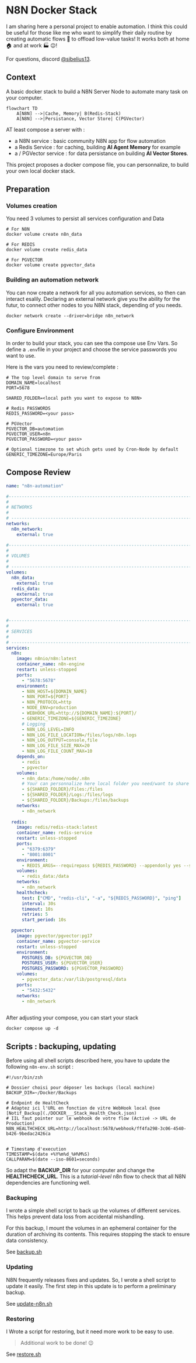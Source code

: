 # N8N Docker Stack

I am sharing here a personal project to enable automation. 
I think this could be useful for those like me who want to simplify their daily routine by creating automatic flows 🚀 to offload low-value tasks! 
It works both at home 🏠 and at work 🏭 😉!


For questions, discord [@sibelius13](https://discordapp.com/users/sibelius13).


## Context

A basic docker stack to build a N8N Server Node to automate many task on your computer.

``` mermaid
flowchart TD
    A[N8N] -->|Cache, Memory| B(Redis-Stack)
    A[N8N] -->|Persistance, Vector Store| C(PGVector)  
```

AT least compose a server with :
- a N8N service : basic community N8N app for flow automation
- a Redis Service  : for caching, building **AI Agent Memory** for example
- a  / PGVector service : for data persistance on building **AI Vector Stores**.


This project proposes a docker compose file, you can personnalize, to build your own local docker stack. 


## Preparation


### Volumes creation

You need 3 volumes to persist all services configuration and Data

``` shell
# For N8N
docker volume create n8n_data

# For REDIS
docker volume create redis_data

# For PGVECTOR
docker volume create pgvector_data
```


### Building an automation network

You can now create a network for all you automation services, so then can interact esalily.
Declaring an external network give you the ability for the futur, to connect other nodes to you N8N stack, depending of you needs. 


``` shell
docker network create --driver=bridge n8n_network
```


### Configure Environment

In order to build your stack, you can see tha compose use Env Vars. 
So define a `.env`file in your project and choose the service passwords you want to use. 

Here is the vars you need to review/complete : 

``` shell
# The top level domain to serve from
DOMAIN_NAME=localhost
PORT=5678

SHARED_FOLDER=<local path you want to expose to N8N>

# Redis PASSWORDS
REDIS_PASSWORD=<your pass>

# PGVector
PGVECTOR_DB=automation
PGVECTOR_USER=n8n
PGVECTOR_PASSWORD=<your pass>

# Optional timezone to set which gets used by Cron-Node by default
GENERIC_TIMEZONE=Europe/Paris
```


## Compose Review


``` YAML
name: "n8n-automation"

#------------------------------------------------------------------------------
#
# NETWORKS
#
# -----------------------------------------------------------------------------
networks:
  n8n_network:
    external: true

#------------------------------------------------------------------------------
#
# VOLUMES
#
# -----------------------------------------------------------------------------
volumes:
  n8n_data:
    external: true
  redis_data:
    external: true
  pgvector_data:
    external: true


#------------------------------------------------------------------------------
#
# SERVICES
#
# -----------------------------------------------------------------------------
services:
  n8n:
    image: n8nio/n8n:latest
    container_name: n8n-engine
    restart: unless-stopped
    ports:
      - "5678:5678"
    environment:
      - N8N_HOST=${DOMAIN_NAME}
      - N8N_PORT=${PORT}
      - N8N_PROTOCOL=http
      - NODE_ENV=production
      - WEBHOOK_URL=http://${DOMAIN_NAME}:${PORT}/
      - GENERIC_TIMEZONE=${GENERIC_TIMEZONE}
      # Logging
      - N8N_LOG_LEVEL=INFO
      - N8N_LOG_FILE_LOCATION=/files/logs/n8n.logs
      - N8N_LOG_OUTPUT=console,file
      - N8N_LOG_FILE_SIZE_MAX=20
      - N8N_LOG_FILE_COUNT_MAX=10
    depends_on:
      - redis
      - pgvector
    volumes:
      - n8n_data:/home/node/.n8n
      # Your can personnalize here local folder you need/want to share
      - ${SHARED_FOLDER}/Files:/files
      - ${SHARED_FOLDER}/Logs:/files/logs
      - ${SHARED_FOLDER}/Backups:/files/backups
    networks:
      - n8n_network
      
  redis:
    image: redis/redis-stack:latest
    container_name: redis-service
    restart: unless-stopped
    ports:
      - "6379:6379"
      - "8001:8001"
    environment:
      - REDIS_ARGS=--requirepass ${REDIS_PASSWORD} --appendonly yes --save 900 1 --save 300 10 --save 60 10000 --maxmemory 256mb --maxmemory-policy allkeys-lru
    volumes:
      - redis_data:/data
    networks:
      - n8n_network
    healthcheck:
      test: ["CMD", "redis-cli", "-a", "${REDIS_PASSWORD}", "ping"]
      interval: 30s
      timeout: 10s
      retries: 5
      start_period: 10s

  pgvector:
    image: pgvector/pgvector:pg17
    container_name: pgvector-service
    restart: unless-stopped
    environment:
      POSTGRES_DB: ${PGVECTOR_DB}
      POSTGRES_USER: ${PGVECTOR_USER}
      POSTGRES_PASSWORD: ${PGVECTOR_PASSWORD}
    volumes:
      - pgvector_data:/var/lib/postgresql/data
    ports:
      - "5432:5432"
    networks:
      - n8n_network
    
```

After adjusting your compose, you can start your stack 

``` shell
docker compose up -d
```



## Scripts : backuping, updating

Before using all shell scripts described here, you have to update the following `n8n-env.sh` script :

``` shell
#!/usr/bin/zsh

# Dossier choisi pour déposer les backups (local machine)
BACKUP_DIR=~/Docker/Backups

# Endpoint de HealtCheck
# Adaptez ici l'URL en fonction de vitre WebHook local @see [Notif_Backup](./DOCKER___Stack_Health_Check.json)
# IIL faut pointer sur le webhook de votre flow (Activé -> URL de Production)
N8N_HEALTHCHECK_URL=http://localhost:5678/webhook/ff4fa298-3c06-4540-b426-9bedac2426ca


# Timestamp d'execution
TIMESTAMP=$(date +%Y%m%d_%H%M%S)
CALLPARAM=$(date --iso-8601=seconds)
```

So adapt the **BACKUP_DIR** for your computer and change the **HEALTHCHECK_URL**. This is a _tutorial-level_ n8n flow to check that all N8N dependencies are functioning well.


### Backuping

I wrote a simple shell script to back up the volumes of different services. 
This helps prevent data loss from accidental mishandling.

For this backup, I mount the volumes in an ephemeral container for the duration of archiving its contents. 
This requires stopping the stack to ensure data consistency.

See [backup.sh](./backup.sh)



### Updating

N8N frequently releases fixes and updates. 
So, I wrote a shell script to update it easily. 
The first step in this update is to perform a preliminary backup.


See [update-n8n.sh](./update-n8n.sh)


### Restoring

I Wrote a script for restoring, but it need more work to be easy to use.
> Additional work to be done! 😉

See [restore.sh](./restore.sh)

